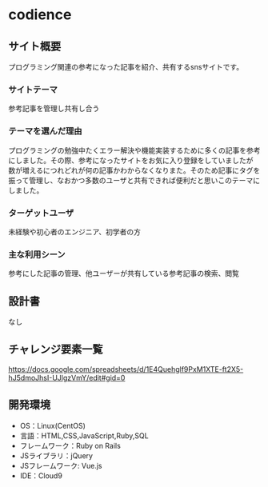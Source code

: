 # codience

## サイト概要
プログラミング関連の参考になった記事を紹介、共有するsnsサイトです。

### サイトテーマ
参考記事を管理し共有し合う

### テーマを選んだ理由
プログラミングの勉強中たくエラー解決や機能実装するために多くの記事を参考にしました。その際、参考になったサイトをお気に入り登録をしていましたが
数が増えるにつれどれが何の記事かわからなくなりまた。そのため記事にタグを振って管理し、なおかつ多数のユーザと共有できれば便利だと思いこのテーマにしました。

### ターゲットユーザ
未経験や初心者のエンジニア、初学者の方

### 主な利用シーン
参考にした記事の管理、他ユーザーが共有している参考記事の検索、閲覧

## 設計書
なし

## チャレンジ要素一覧
<https://docs.google.com/spreadsheets/d/1E4Quehglf9PxM1XTE-ft2X5-hJ5dmoJhsI-UJlgzVmY/edit#gid=0>

## 開発環境
- OS：Linux(CentOS)
- 言語：HTML,CSS,JavaScript,Ruby,SQL
- フレームワーク：Ruby on Rails
- JSライブラリ：jQuery
- JSフレームワーク: Vue.js
- IDE：Cloud9